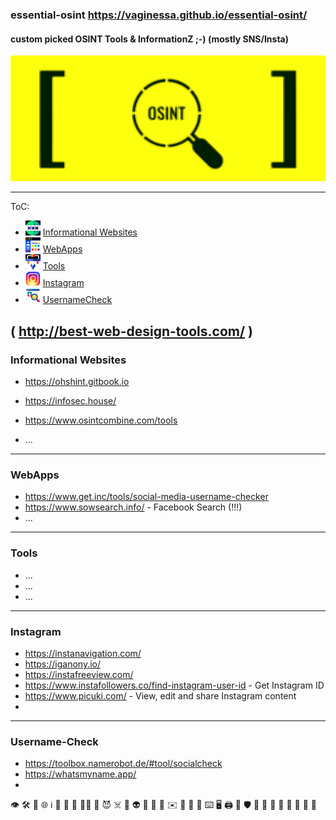 ### essential-osint https://vaginessa.github.io/essential-osint/
#### custom picked OSINT Tools &amp; InformationZ ;-) (mostly SNS/Insta)

![osint](https://github.com/vaginessa/essential-osint/blob/master/osint.png?raw=true)

----
ToC:

+ <img src="https://github.com/vaginessa/essential-osint/blob/master/infosites.png?raw=true"  width="24" height="24"> [Informational Websites](#Infosites)
+ <img src="https://github.com/vaginessa/essential-osint/blob/master/webapps.png?raw=true"  width="24" height="24"> [WebApps](#webapps)
+ <img src="https://github.com/vaginessa/essential-osint/blob/master/tools.png?raw=true"  width="24" height="24"> [Tools](#tools)
+ <img src="https://github.com/vaginessa/essential-osint/blob/master/insta.png?raw=true"  width="24" height="24"> [Instagram](#insta)
+ <img src="https://github.com/vaginessa/essential-osint/blob/master/username.png?raw=true"  width="24" height="24"> [UsernameCheck](#username)

(  http://best-web-design-tools.com/  )
----
### <a name="infosites"></a>Informational Websites
+ https://ohshint.gitbook.io
+ https://infosec.house/
+ https://www.osintcombine.com/tools
  
+ ...

----
### <a name="webapps"></a>WebApps
+ https://www.get.inc/tools/social-media-username-checker
+ https://www.sowsearch.info/ - Facebook Search (!!!)
+ ...

----
### <a name="tools"></a>Tools
+ ...
+ ...
+ ...

----
### <a name="insta"></a>Instagram
+ https://instanavigation.com/
+ https://iganony.io/
+ https://instafreeview.com/
+ https://www.instafollowers.co/find-instagram-user-id - Get Instagram ID
+ https://www.picuki.com/ - View, edit and share Instagram content
+ 

 
----
### <a name="username"></a>Username-Check
+ https://toolbox.namerobot.de/#tool/socialcheck
+ https://whatsmyname.app/
+ 

👁‍  🛠  🪩  🌐  ℹ️  🪪  🪬  🫶  🏴‍☠️ 🧐  😈  ☠️  💩  👽  👾  🤖  📧  ✉️  🔭 🔬 🔮  ⌨️ 🖥 🖨  🏥  🛡  🍭 🍬  🧄 🧅  🍍  🐾  🛜  🛜  

